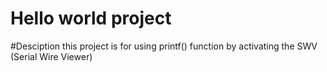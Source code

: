 # Hello world project

#Desciption
this project is for using printf() function
by activating the SWV (Serial Wire Viewer)
